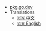 - [pkg.go.dev](https://pkg.go.dev/github.com/sunist-c/genius-invokation-simulator-backend#section-readme)
- Translations
    - [:cn: 中文](/)
    - [:uk: English](/en/)
